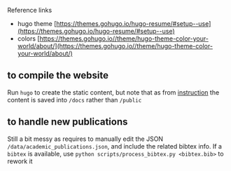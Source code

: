 
Reference links
- hugo theme [https://themes.gohugo.io/hugo-resume/#setup--use](https://themes.gohugo.io/hugo-resume/#setup--use)
- colors [https://themes.gohugo.io//theme/hugo-theme-color-your-world/about/](https://themes.gohugo.io//theme/hugo-theme-color-your-world/about/)

## to compile the website
Run `hugo` to create the static content, but note that as from [instruction](https://gohugo.io/hosting-and-deployment/hosting-on-github/) the content is saved into `/docs` rather than `/public`

## to handle new publications
Still a bit messy as requires to manually edit the JSON `/data/academic_publications.json`, and include the related bibtex info. If a `bibtex` is available, use `python scripts/process_bibtex.py <bibtex.bib>` to rework it
